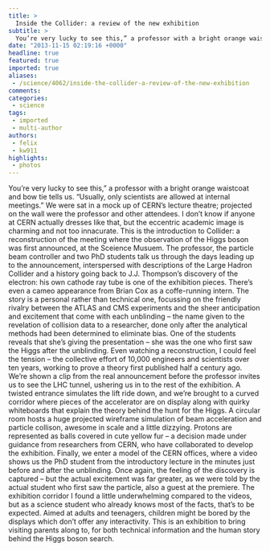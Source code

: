 ```yaml
---
title: >
  Inside the Collider: a review of the new exhibition
subtitle: >
  You’re very lucky to see this,” a professor with a bright orange waistcoat and bow tie tells us. “Usually, only scientists are allowed at internal meetings.”
date: "2013-11-15 02:19:16 +0000"
headline: true
featured: true
imported: true
aliases:
 - /science/4062/inside-the-collider-a-review-of-the-new-exhibition
comments:
categories:
 - science
tags:
 - imported
 - multi-author
authors:
 - felix
 - kw911
highlights:
 - photos
---
```


You’re very lucky to see this,” a professor with a bright orange waistcoat and bow tie tells us. “Usually, only scientists are allowed at internal meetings.”
 We were sat in a mock up of CERN’s lecture theatre; projected on the wall were the professor and other attendees. I don’t know if anyone at CERN actually dresses like that, but the eccentric academic image is charming and not too innacurate. This is the introduction to Collider: a reconstruction of the meeting where the observation of the Higgs boson was first announced, at the Sceience Musuem.
 The professor, the particle beam controller and two PhD students talk us through the days leading up to the announcement, interspersed with descriptions of the Large Hadron Collider and a history going back to J.J. Thompson’s discovery of the electron: his own cathode ray tube is one of the exhibition pieces. There’s even a cameo appearance from Brian Cox as a coffe-running intern.
 The story is a personal rather than technical one, focussing on the friendly rivalry between the ATLAS and CMS experiments and the sheer anticipation and excitement that come with each unblinding – the name given to the revelation of collision data to a researcher, done only after the analytical methods had been determined to eliminate bias.
 One of the students reveals that she’s giving the presentation – she was the one who first saw the Higgs after the unblinding.
 Even watching a reconstruction, I could feel the tension – the collective effort of 10,000 engineers and scientists over ten years, working to prove a theory first published half a century ago.
 We’re shown a clip from the real announcement before the professor invites us to see the LHC tunnel, ushering us in to the rest of the exhibition.
 A twisted entrance simulates the lift ride down, and we’re brought to a curved corridor where pieces of the accelerator are on display along with quirky whiteboards that explain the theory behind the hunt for the Higgs.
 A circular room hosts a huge projected wireframe simulation of beam acceleration and particle collison, awesome in scale and a little dizzying. Protons are represented as balls covered in cute yellow fur – a decision made under guidance from researchers from CERN, who have collaborated to develop the exhibition.
 Finally, we enter a model of the CERN offices, where a video shows us the PhD student from the introductory lecture in the minutes just before and after the unblinding.
 Once again, the feeling of the discovery is captured – but the actual excitement was far greater, as we were told by the actual student who first saw the particle, also a guest at the premiere.
 The exhibition corridor I found a little underwhelming compared to the videos, but as a science student who already knows most of the facts, that’s to be expected.
 Aimed at adults and teenagers, children might be bored by the displays which don’t offer any interactivity. This is an exhibition to bring visiting parents along to, for both technical information and the human story behind the Higgs boson search.
